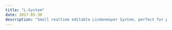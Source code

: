 ```yaml
---
title: "L-System"
date: 2017-05-30
description: "Small realtime editable Lindenmayer System, perfect for prototyping."
---
```

